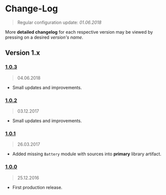 Change-Log
===============
> Regular configuration update: _01.06.2018_

More **detailed changelog** for each respective version may be viewed by pressing on a desired _version's name_.

## Version 1.x ##

### [1.0.3](https://github.com/universum-studios/android_device/releases/tag/v1.0.3) ###
> 04.06.2018
 
- Small updates and improvements.

### [1.0.2](https://github.com/universum-studios/android_device/releases/tag/v1.0.2) ###
> 03.12.2017 

- Small updates and improvements.

### [1.0.1](https://github.com/universum-studios/android_device/releases/tag/v1.0.1) ###
> 26.03.2017

- Added missing `Battery` module with sources into **primary** library artifact.

### [1.0.0](https://github.com/universum-studios/android_device/releases/tag/v1.0.0) ###
> 25.12.2016

- First production release.

